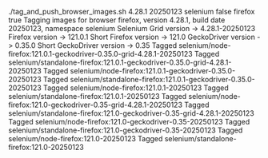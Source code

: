 ./tag_and_push_browser_images.sh 4.28.1 20250123 selenium false firefox true
Tagging images for browser firefox, version 4.28.1, build date 20250123, namespace selenium
Selenium Grid version -> 4.28.1-20250123
Firefox version -> 121.0.1
Short Firefox version -> 121.0
GeckoDriver version -> 0.35.0
Short GeckoDriver version -> 0.35
Tagged selenium/node-firefox:121.0.1-geckodriver-0.35.0-grid-4.28.1-20250123
Tagged selenium/standalone-firefox:121.0.1-geckodriver-0.35.0-grid-4.28.1-20250123
Tagged selenium/node-firefox:121.0.1-geckodriver-0.35.0-20250123
Tagged selenium/standalone-firefox:121.0.1-geckodriver-0.35.0-20250123
Tagged selenium/node-firefox:121.0.1-20250123
Tagged selenium/standalone-firefox:121.0.1-20250123
Tagged selenium/node-firefox:121.0-geckodriver-0.35-grid-4.28.1-20250123
Tagged selenium/standalone-firefox:121.0-geckodriver-0.35-grid-4.28.1-20250123
Tagged selenium/node-firefox:121.0-geckodriver-0.35-20250123
Tagged selenium/standalone-firefox:121.0-geckodriver-0.35-20250123
Tagged selenium/node-firefox:121.0-20250123
Tagged selenium/standalone-firefox:121.0-20250123

